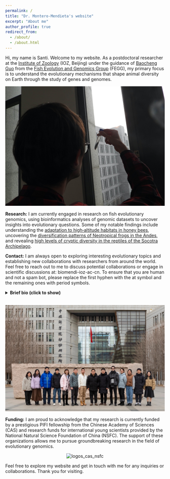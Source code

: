 ```yaml
---
permalink: /
title: "Dr. Montero-Mendieta's website"
excerpt: "About me"
author_profile: true
redirect_from: 
  - /about/
  - /about.html
---
```


Hi, my name is Santi. Welcome to my website. As a postdoctoral researcher at the <a href="http://english.ioz.cas.cn/" target="_blank">Institute of Zoology</a> (IOZ, Beijing) under the guidance of <a href="https://scholar.google.com/citations?user=Dxsg5HoAAAAJ&hl=en" target="_blank">Baocheng Guo</a> from the <a href="https://guolaboratory.com/" target="_blank">Fish Evolution and Genomics Group</a> (FEGG), my primary focus is to understand the evolutionary mechanisms that shape animal diversity on Earth through the study of genes and genomes.

![Santi doing research on fish](/images/santi_stickleback.jpg)

**Research:** I am currently engaged in research on fish evolutionary genomics, using bioinformatics analyses of genomic datasets to uncover insights into evolutionary questions. Some of my notable findings include understanding the <a href="https://onlinelibrary.wiley.com/doi/10.1111/mec.14986" target="_blank">adaptation to high‐altitude habitats in honey bees</a>, uncovering the <a href="https://doi.org/10.1016/j.ympev.2021.107167" target="_blank">diversification patterns of Neotropical frogs in the Andes</a>, and revealing <a href="https://doi.org/10.1371/journal.pone.0149985" target="_blank">high levels of cryptic diversity in the reptiles of the Socotra Archipelago</a>.

**Contact:** I am always open to exploring interesting evolutionary topics and establishing new collaborations with researchers from around the world. Feel free to reach out to me to discuss potential collaborations or engage in scientific discussions at: biomendi-ioz-ac-cn. To ensure that you are human and not a spam bot, please replace the first hyphen with the at symbol and the remaining ones with period symbols. 

<details>
  <summary><b>Brief bio (click to show)</b></summary>
  Born nearby the city of Barcelona in Spain. From a young age, one of my dreams was to become a scientist and make new discoveries that can help us to better understand our world. My passion for scientific discovery led me to pursue a BSc in Biology at the University of Girona. During my undergraduate studies, I developed a keen interest in animal behavior and had the opportunity to conduct my thesis at Linköping University in Sweden. <br />
  I then pursued an MSc in Biodiversity with a major in evolutionary biology at the University of Barcelona. This period provided me with valuable research experience at the Institute of Evolutionary Biology in Barcelona. Subsequently, I embarked on a Ph.D. at the Doñana Biological Station in Seville, where I successfully defended my thesis. My doctoral research focused on using genomic tools to study the adaptation and diversification of natural populations in high elevation. During my Ph.D., I also undertook research stays at Uppsala University in Sweden. <br />
  Currently, I am conducting research on phylogenomics and comparative genomics as part of my postdoctoral position at the CAS Institute of Zoology in Beijing, China. For more detailed information about my academic career, please refer to my <a href="https://santiagomonteromendieta.github.io/cv/">CV</a>.
</details>

<br>

![FEGG members in 2023](/images/FEGG_2023.jpg)

**Funding:** I am proud to acknowledge that my research is currently funded by a prestigious PIFI fellowship from the Chinese Academy of Sciences (CAS) and research funds for international young scientists provided by the National Natural Science Foundation of China (NSFC). The support of these organizations allows me to pursue groundbreaking research in the field of evolutionary genomics.

<p style="text-align:center;"><img src="https://santiagomonteromendieta.github.io/images/logos_cas_nsfc.png" alt="logos_cas_nsfc" width="400"></p>

Feel free to explore my website and get in touch with me for any inquiries or collaborations. Thank you for visiting.
